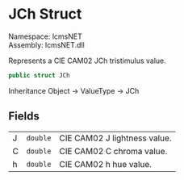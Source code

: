 # JCh Struct

Namespace: lcmsNET  
Assembly: lcmsNET.dll

Represents a CIE CAM02 JCh tristimulus value.

```csharp
public struct JCh
```

Inheritance Object → ValueType → JCh

## Fields

|  |  |  |
| --- | --- | --- |
| J | `double` | CIE CAM02 J lightness value. |
| C | `double` | CIE CAM02 C chroma value. |
| h | `double` | CIE CAM02 h hue value. |
